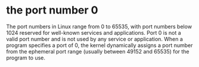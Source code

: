 # the port number 0

The port numbers in Linux range from 0 to 65535, with port numbers below 1024
reserved for well-known services and applications. Port 0 is not a valid port
number and is not used by any service or application. When a program specifies
a port of 0, the kernel dynamically assigns a port number from the ephemeral
port range (usually between 49152 and 65535) for the program to use.
